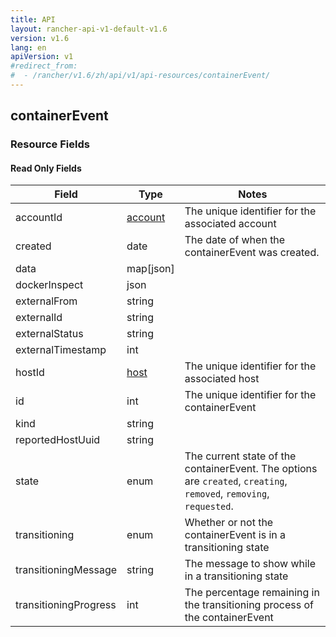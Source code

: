 ```yaml
---
title: API
layout: rancher-api-v1-default-v1.6
version: v1.6
lang: en
apiVersion: v1
#redirect_from:
#  - /rancher/v1.6/zh/api/v1/api-resources/containerEvent/
---
```


## containerEvent



### Resource Fields


#### Read Only Fields

Field | Type   | Notes
---|---|---
accountId | [account]({{site.baseurl}}/rancher/{{page.version}}/{{page.lang}}/api/{{page.apiVersion}}/api-resources/account/)  | The unique identifier for the associated account
created | date  | The date of when the containerEvent was created.
data | map[json]  | 
dockerInspect | json  | 
externalFrom | string  | 
externalId | string  | 
externalStatus | string  | 
externalTimestamp | int  | 
hostId | [host]({{site.baseurl}}/rancher/{{page.version}}/{{page.lang}}/api/{{page.apiVersion}}/api-resources/host/)  | The unique identifier for the associated host
id | int  | The unique identifier for the containerEvent
kind | string  | 
reportedHostUuid | string  | 
state | enum  | The current state of the containerEvent. The options are `created`, `creating`, `removed`, `removing`, `requested`.
transitioning | enum  | Whether or not the containerEvent is in a transitioning state
transitioningMessage | string  | The message to show while in a transitioning state
transitioningProgress | int  | The percentage remaining in the transitioning process of the containerEvent


<br>
